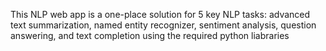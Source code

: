 This NLP web app is a one-place solution for 5 key NLP tasks: advanced text summarization, named entity recognizer, sentiment analysis, question answering, and text completion using the required python liabraries 
